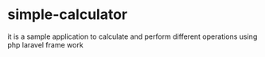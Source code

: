 # simple-calculator
it is a  sample application to calculate and perform different operations using php laravel frame work
